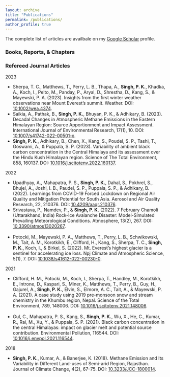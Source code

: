 ```yaml
---
layout: archive
title: "Publications"
permalink: /publications/
author_profile: true
---
```


<div class="wordwrap">The complete list of articles are availbale on my <a href="{{site.author.googlescholar}}" target="_blank">Google Scholar</a> profile.</div>

<h3>Books, Reports, & Chapters</h3>

<h3>Refereed Journal Articles</h3>

2023
<ul>
<li>Sherpa, T. C., Matthews, T., Perry, L. B., Thapa, A., <b>Singh, P. K.</b>, Khadka, A., Koch, I., Pelto, M., Panday, P., Aryal, D., Shrestha, D., Kang, S., & Mayewski, P. A. (2023). Insights from the first winter weather observations near Mount Everest’s summit. Weather. DOI: <a href="https://doi.org/10.1002/wea.4374" target="_blank">10.1002/wea.4374</a>.</li>

<li>Saikia, A., Pathak, B., <b>Singh, P. K.</b>, Bhuyan, P. K., & Adhikary, B. (2023). Decadal Changes in Atmospheric Methane Emissions in the Eastern Himalayan Region: Source Apportionment and Impact Assessment. International Journal of Environmental Research, 17(1), 10. DOI: <a href="http://doi.org/10.1007/s41742-022-00501-x" target="_blank">10.1007/s41742-022-00501-x</a>.</li>

<li><b>Singh, P. K.</b>, Adhikary, B., Chen, X., Kang, S., Poudel, S. P., Tashi, T., Goswami, A., & Puppala, S. P. (2023). Variability of ambient black carbon concentration in the Central Himalaya and its assessment over the Hindu Kush Himalayan region. Science of The Total Environment, 858, 160137. DOI: <a href="https://doi.org/10.1016/j.scitotenv.2022.160137" target="_blank">10.1016/j.scitotenv.2022.160137</a>.</li>
</ul>
 
​2022
<ul>
<li>Upadhyay, A., Mahapatra, P. S., <b>Singh, P. K.</b>, Dahal, S., Pokhrel, S., Bhujel, A., Joshi, I. B., Paudel, S. P., Puppala, S. P., & Adhikary, B. (2022). Learnings from COVID-19 Forced Lockdown on Regional Air Quality and Mitigation Potential for South Asia. Aerosol and Air Quality Research, 22, 210376. DOI: <a href="https://doi.org/10.4209/aaqr.210376" target="_blank">10.4209/aaqr.210376</a>.</li> 

<li>Srivastava, P., Namdev, P., & <b>Singh, P. K.</b> (2022). 7 February Chamoli (Uttarakhand, India) Rock-Ice Avalanche Disaster: Model-Simulated Prevailing Meteorological Conditions. Atmosphere, 13(2), 267. DOI: <a href="https://www.mdpi.com/2073-4433/13/2/267" target="_blank"> 10.3390/atmos13020267</a>.</li>​

<li>Potocki, M., Mayewski, P. A., Matthews, T., Perry, L. B., Schwikowski, M., Tait, A. M., Korotkikh, E., Clifford, H., Kang, S., Sherpa, T. C., <b>Singh, P. K.</b>, Koch, I., & Birkel, S. (2022). Mt. Everest’s highest glacier is a sentinel for accelerating ice loss. Npj Climate and Atmospheric Science, 5(1), 7. DOI: <a href="https://www.nature.com/articles/s41612-022-00230-0" target="_blank">10.1038/s41612-022-00230-0</a>.</li>
</ul>
​
​2021
<ul>
<li>Clifford, H. M., Potocki, M., Koch, I., Sherpa, T., Handley, M., Korotkikh, E., Introne, D., Kaspari, S., Miner, K., Matthews, T., Perry, B., Guy, H., Gajurel, A., <b>Singh, P. K.</b>, Elvin, S., Elmore, A. C., Tait, A., & Mayewski, P. A. (2021). A case study using 2019 pre-monsoon snow and stream chemistry in the Khumbu region, Nepal. Science of the Total Environment, 789, 148006. DOI: <a href="https://linkinghub.elsevier.com/retrieve/pii/S0048969721030771" target="_blank">10.1016/j.scitotenv.2021.148006</a>.</li>​​

<li>Gul, C., Mahapatra, P. S., Kang, S., <b>Singh, P. K.</b>, Wu, X., He, C., Kumar, R., Rai, M., Xu, Y., & Puppala, S. P. (2021). Black carbon concentration in the central Himalayas: impact on glacier melt and potential source contribution. Environmental Pollution, 116544. DOI: <a href="https://linkinghub.elsevier.com/retrieve/pii/S0269749121001226" target="_blank">10.1016/j.envpol.2021.116544</a>.</li>
</ul>
 
​2018
<ul>
<li><b>Singh, P. K.</b>, Kumar, A., & Banerjee, K. (2018). Methane Emission and Its Variability in Different Land-uses of Semi-arid Region, Rajasthan. Journal of Climate Change, 4(2), 67–75.​ DOI: <a href="https://content.iospress.com/articles/journal-of-climate-change/jcc180014" target="_blank">10.3233/JCC-1800014</a>.</li>
</ul>

​

